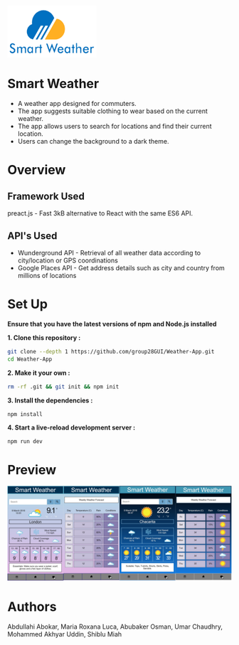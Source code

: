 <img src = "Logo.jpg" width = "200">

# Smart Weather
* A weather app designed for commuters.
* The app suggests suitable clothing to wear based on the current weather.
* The app allows users to search for locations and find their current location.
* Users can change the background to a dark theme.

Overview
======

Framework Used
------
preact.js - Fast 3kB alternative to React with the same ES6 API.

API's Used
------
* Wunderground API - Retrieval of all weather data according to city/location or GPS coordinations
* Google Places API - Get address details such as city and country from millions of locations 

Set Up
======
**Ensure that you have the latest versions of npm and Node.js installed**

**1. Clone this repository :**
```sh
git clone --depth 1 https://github.com/group28GUI/Weather-App.git
cd Weather-App
```
**2. Make it your own :**

```sh
rm -rf .git && git init && npm init
```
**3. Install the dependencies :**

```sh
npm install
```
**4. Start a live-reload development server :**

```sh
npm run dev
```

Preview
======
![](App%20Screenshots.jpg)


Authors
======
Abdullahi Abokar, Maria Roxana Luca, Abubaker Osman, Umar Chaudhry, Mohammed Akhyar Uddin, Shiblu Miah
